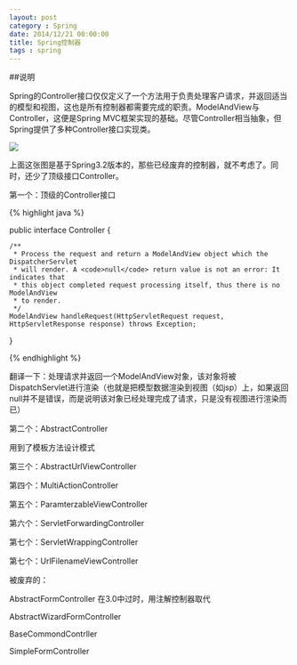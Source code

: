 ```yaml
---
layout: post
category : Spring
date: 2014/12/21 00:00:00 
title: Spring控制器
tags : spring
---
```



##说明

Spring的Controller接口仅仅定义了一个方法用于负责处理客户请求，并返回适当的模型和视图，这也是所有控制器都需要完成的职责。ModelAndView与Controller，这便是Spring MVC框架实现的基础。尽管Controller相当抽象，但Spring提供了多种Controller接口实现类。



<img src="{{ BASE_PATH }}/images/spring-controller.png">

上面这张图是基于Spring3.2版本的，那些已经废弃的控制器，就不考虑了。同时，还少了顶级接口Controller。

第一个：顶级的Controller接口

{% highlight java %}

public interface Controller {

    /**
     * Process the request and return a ModelAndView object which the DispatcherServlet
     * will render. A <code>null</code> return value is not an error: It indicates that
     * this object completed request processing itself, thus there is no ModelAndView
     * to render.
     */
    ModelAndView handleRequest(HttpServletRequest request, HttpServletResponse response) throws Exception;

}

{% endhighlight %}

翻译一下：处理请求并返回一个ModelAndView对象，该对象将被DispatchServlet进行渲染（也就是把模型数据渲染到视图（如jsp）上，如果返回null并不是错误，而是说明该对象已经处理完成了请求，只是没有视图进行渲染而已）


第二个：AbstractController

用到了模板方法设计模式

第三个：AbstractUrlViewController

第四个：MultiActionController

第五个：ParamterzableViewController

第六个：ServletForwardingController

第七个：ServletWrappingController

第七个：UrlFilenameViewController

被废弃的：

AbstractFormController 在3.0中过时，用注解控制器取代

AbstractWizardFormController

BaseCommondContrller

SimpleFormController


